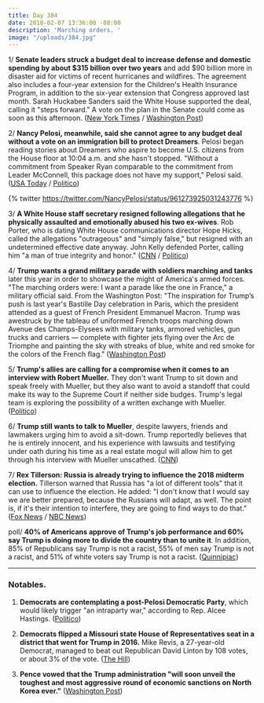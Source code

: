 ```yaml
---
title: Day 384
date: 2018-02-07 13:36:00 -08:00
description: 'Marching orders. '
image: "/uploads/384.jpg"
---
```


1/ **Senate leaders struck a budget deal to increase defense and domestic spending by about $315 billion over two years** and add $90 billion more in disaster aid for victims of recent hurricanes and wildfires. The agreement also includes a four-year extension for the Children's Health Insurance Program, in addition to the six-year extension that Congress approved last month. Sarah Huckabee Sanders said the White House supported the deal, calling it "steps forward." A vote on the plan in the Senate could come as soon as this afternoon. ([New York Times](https://www.nytimes.com/2018/02/07/us/politics/budget-deal-trump.html) / [Washington Post](https://www.washingtonpost.com/business/economy/spending-deal-in-jeopardy-as-pelosi-issues-last-minute-demand-on-immigration/2018/02/07/a07e4e68-0c1b-11e8-8890-372e2047c935_story.html))

2/ **Nancy Pelosi, meanwhile, said she cannot agree to any budget deal without a vote on an immigration bill to protect Dreamers**. Pelosi began reading stories about Dreamers who aspire to become U.S. citizens from the House floor at 10:04 a.m. and she hasn't stopped. "Without a commitment from Speaker Ryan comparable to the commitment from Leader McConnell, this package does not have my support," Pelosi said.  ([USA Today](https://www.usatoday.com/story/news/politics/onpolitics/2018/02/07/nancy-pelosi-spends-three-hours-reading-dreamer-stories-house-floor/315717002/) / [Politico](https://www.politico.com/story/2018/02/07/government-shutdown-senate-budget-deal-395984))

{% twitter https://twitter.com/NancyPelosi/status/961273925031243776 %}

3/ **A White House staff secretary resigned following allegations that he physically assaulted and emotionally abused his two ex-wives**. Rob Porter, who is dating White House communications director Hope Hicks, called the allegations "outrageous" and "simply false," but resigned with an undetermined effective date anyway. John Kelly defended Porter, calling him "a man of true integrity and honor." ([CNN](https://www.cnn.com/2018/02/07/politics/rob-porter-white-house-resignation/index.html) / [Politico](https://www.politico.com/story/2018/02/07/white-house-aide-rob-porter-resigns-after-allegations-from-ex-wives-397407))

4/ **Trump wants a grand military parade with soldiers marching and tanks** later this year in order to showcase the might of America's armed forces. "The marching orders were: I want a parade like the one in France," a military official said. From the Washington Post: "The inspiration for Trump’s push is last year's Bastille Day celebration in Paris, which the president attended as a guest of French President Emmanuel Macron. Trump was awestruck by the tableau of uniformed French troops marching down Avenue des Champs-Elysees with military tanks, armored vehicles, gun trucks and carriers — complete with fighter jets flying over the Arc de Triomphe and painting the sky with streaks of blue, white and red smoke for the colors of the French flag." ([Washington Post](https://www.washingtonpost.com/politics/trumps-marching-orders-to-the-pentagon-plan-a-grand-military-parade/2018/02/06/9e19ca88-0b55-11e8-8b0d-891602206fb7_story.html))

5/ **Trump's allies are calling for a compromise when it comes to an interview with Robert Mueller.** They don't want Trump to sit down and speak freely with Mueller, but they also want to avoid a standoff that could make its way to the Supreme Court if neither side budges. Trump's legal team is exploring the possibility of a written exchange with Mueller. ([Politico](https://www.politico.com/story/2018/02/07/trump-mueller-russia-probe-395958))

6/ **Trump still wants to talk to Mueller**, despite lawyers, friends and lawmakers urging him to avoid a sit-down. Trump reportedly believes that he is entirely innocent, and his experience with lawsuits and testifying under oath during his time as a real estate mogul will allow him to get through his interview with Mueller unscathed. ([CNN](https://www.cnn.com/2018/02/06/politics/trump-mueller-interview/index.html))

7/ **Rex Tillerson: Russia is already trying to influence the 2018 midterm election.** Tillerson warned that Russia has "a lot of different tools" that it can use to influence the election. He added: "I don't know that I would say we are better prepared, because the Russians will adapt, as well. The point is, if it's their intention to interfere, they are going to find ways to do that." ([Fox News](http://www.foxnews.com/politics/2018/02/06/russians-already-meddling-in-us-midterms-tillerson-says.html) / [NBC News](https://www.nbcnews.com/news/us-news/tillerson-warns-u-s-not-better-prepared-new-russian-election-n845396))

poll/ **40% of Americans approve of Trump's job performance and 60%  say Trump is doing more to divide the country than to unite it**. In addition, 85% of Republicans say Trump is not a racist, 55% of men say Trump is not a racist, and 51% of white voters say Trump is not a racist. ([Quinnipiac](https://poll.qu.edu/national/release-detail?ReleaseID=2518))

---

### Notables.

1. **Democrats are contemplating a post-Pelosi Democratic Party**, which would likely trigger "an intraparty war," according to Rep. Alcee Hastings. ([Politico](https://www.politico.com/story/2018/02/06/nancy-pelosi-house-democrats-395924))

2. **Democrats flipped a Missouri state House of Representatives seat in a district that went for Trump in 2016.** Mike Revis, a 27-year-old Democrat, managed to beat out Republican David Linton by 108 votes, or about 3% of the vote. ([The Hill](http://thehill.com/homenews/state-watch/372670-dems-pick-up-deep-red-legislative-seat-in-missouri))

3. **Pence vowed that the Trump administration "will soon unveil the toughest and most aggressive round of economic sanctions on North Korea ever."** ([Washington Post](https://www.washingtonpost.com/politics/north-korea-to-face-harshest-us-sanctions-ever-pence-vows/2018/02/07/7c8a67bc-0be9-11e8-baf5-e629fc1cd21e_story.html))
